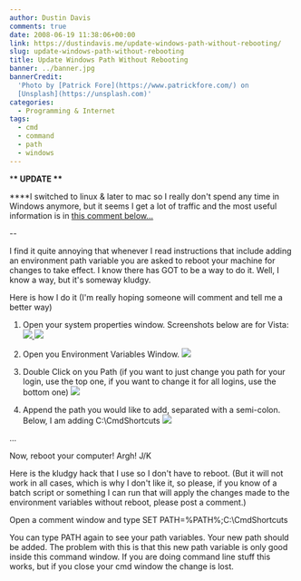 ```yaml
---
author: Dustin Davis
comments: true
date: 2008-06-19 11:38:06+00:00
link: https://dustindavis.me/update-windows-path-without-rebooting/
slug: update-windows-path-without-rebooting
title: Update Windows Path Without Rebooting
banner: ../banner.jpg
bannerCredit:
  'Photo by [Patrick Fore](https://www.patrickfore.com/) on
  [Unsplash](https://unsplash.com)'
categories:
  - Programming & Internet
tags:
  - cmd
  - command
  - path
  - windows
---
```


\***\* UPDATE \*\***

\*\*\*\*I switched to linux & later to mac so I really don't spend any time in
Windows anymore, but it seems I get a lot of traffic and the most useful
information is in
[this comment below...](https://dustindavis.me/update-windows-path-without-rebooting.html#comment-336634369)

--

I find it quite annoying that whenever I read instructions that include adding
an environment path variable you are asked to reboot your machine for changes to
take effect. I know there has GOT to be a way to do it. Well, I know a way, but
it's someway kludgy.

Here is how I do it (I'm really hoping someone will comment and tell me a better
way)

<!-- more -->

1. Open your system properties window. Screenshots below are for Vista:
   [![](https://dustindavis.me/wp-content/uploads/2008/06/computer-properties-150x150.png) ![](https://dustindavis.me/wp-content/uploads/2008/06/computer-properties2-150x150.png)](https://dustindavis.me/wp-content/uploads/2008/06/computer-properties2.png)

2. Open you Environment Variables Window.
   [![](https://dustindavis.me/wp-content/uploads/2008/06/system-properties-150x150.png)](https://dustindavis.me/wp-content/uploads/2008/06/system-properties.png)

3. Double Click on you Path (if you want to just change you path for your login,
   use the top one, if you want to change it for all logins, use the bottom one)
   [![](https://dustindavis.me/wp-content/uploads/2008/06/path-variables-150x150.png)](https://dustindavis.me/wp-content/uploads/2008/06/path-variables.png)

4. Append the path you would like to add, separated with a semi-colon. Below, I
   am adding C:\CmdShortcuts
   [![](https://dustindavis.me/wp-content/uploads/2008/06/variable-value-150x150.png) ](https://dustindavis.me/wp-content/uploads/2008/06/variable-value.png)

...

Now, reboot your computer! Argh! J/K

Here is the kludgy hack that I use so I don't have to reboot. (But it will not
work in all cases, which is why I don't like it, so please, if you know of a
batch script or something I can run that will apply the changes made to the
environment variables without reboot, please post a comment.)

Open a comment window and type SET PATH=%PATH%;C:\CmdShortcuts

You can type PATH again to see your path variables. Your new path should be
added. The problem with this is that this new path variable is only good inside
this command window. If you are doing command line stuff this works, but if you
close your cmd window the change is lost.
